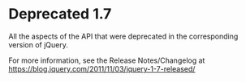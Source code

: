 # Deprecated 1.7
All the aspects of the API that were deprecated in the corresponding version of jQuery.
        <p>For more information, see the Release Notes/Changelog at <a href="https://blog.jquery.com/2011/11/03/jquery-1-7-released/">https://blog.jquery.com/2011/11/03/jquery-1-7-released/</a></p>
      
